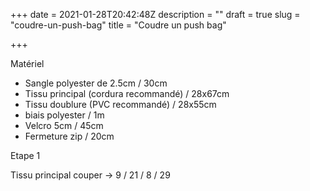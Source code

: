 +++
date = 2021-01-28T20:42:48Z
description = ""
draft = true
slug = "coudre-un-push-bag"
title = "Coudre un push bag"

+++


Matériel

* Sangle polyester de 2.5cm / 30cm
* Tissu principal (cordura recommandé) / 28x67cm
* Tissu doublure (PVC recommandé) / 28x55cm
* biais polyester / 1m
* Velcro 5cm / 45cm
* Fermeture zip / 20cm



Etape 1

Tissu principal couper -> 9 / 21 / 8 / 29

